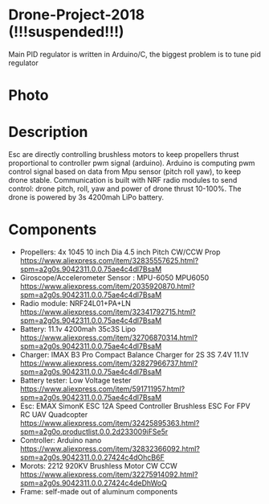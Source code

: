 # Drone-Project-2018 (!!!suspended!!!)
Main PID regulator is written in Arduino/C, the biggest problem is to tune pid regulator 
# Photo
# Description
Esc are directly controlling brushless motors to keep propellers thrust proportional to controller pwm signal (arduino).
Arduino is computing pwm control signal based on data from Mpu sensor (pitch roll yaw), to keep drone stable. Communication is built with NRF radio modules to send control: drone pitch, roll, yaw and power of drone thrust 10-100%. The drone is powered by 3s 4200mah LiPo battery.
# Components
* Propellers: 4x 1045 10 inch Dia 4.5 inch Pitch CW/CCW  Prop</br>
https://www.aliexpress.com/item/32835557625.html?spm=a2g0s.9042311.0.0.75ae4c4dl7BsaM
* Giroscope/Accelerometer Sensor : MPU-6050 MPU6050 </br>
https://www.aliexpress.com/item/2035920870.html?spm=a2g0s.9042311.0.0.75ae4c4dl7BsaM
* Radio module: NRF24L01+PA+LN </br>
https://www.aliexpress.com/item/32341792715.html?spm=a2g0s.9042311.0.0.75ae4c4dl7BsaM
* Battery: 11.1v 4200mah 35c3S Lipo </br>
https://www.aliexpress.com/item/32706870314.html?spm=a2g0s.9042311.0.0.75ae4c4dl7BsaM
* Charger: IMAX B3 Pro Compact Balance Charger for 2S 3S 7.4V 11.1V </br>
https://www.aliexpress.com/item/32827966737.html?spm=a2g0s.9042311.0.0.75ae4c4dl7BsaM
* Battery tester: Low Voltage tester </br>
https://www.aliexpress.com/item/591711957.html?spm=a2g0s.9042311.0.0.75ae4c4dl7BsaM
* Esc: EMAX SimonK ESC 12A Speed Controller Brushless ESC For FPV RC UAV Quadcopter </br>
https://www.aliexpress.com/item/32425895363.html?spm=a2g0o.productlist.0.0.2d233009iFSe5r
* Controller: Arduino nano </br>
https://www.aliexpress.com/item/32832366092.html?spm=a2g0s.9042311.0.0.27424c4dOhcB6F
* Morots: 2212 920KV Brushless Motor CW CCW </br>
https://www.aliexpress.com/item/32275914092.html?spm=a2g0s.9042311.0.0.27424c4deDhWoQ 
* Frame: self-made out of aluminum components

